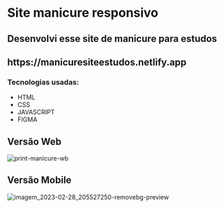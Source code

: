 # Site manicure responsivo
## Desenvolvi esse site de manicure para estudos

<h2>https://manicuresiteestudos.netlify.app</h2>

<h3>Tecnologias usadas:</h3>

<ul>
  <li>HTML</li>
  <li>CSS</li>
  <li>JAVASCRIPT</li>
  <li>FIGMA</li>
</ul>

<h2>Versão Web</h2>

![print-manicure-wb](https://user-images.githubusercontent.com/101514929/222009884-d0e01bac-4bf1-46c3-90ef-f15ebf90176e.PNG)

<h2>Versão Mobile</h2> 

![imagem_2023-02-28_205527250-removebg-preview](https://user-images.githubusercontent.com/101514929/222010038-40ec62e9-4cdf-44be-9845-29f6e5319f76.png)


